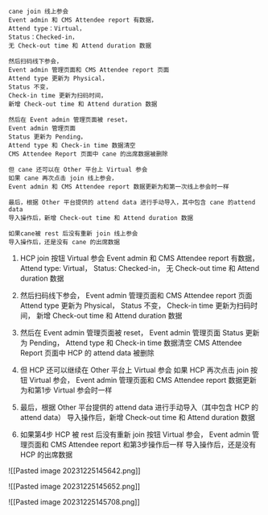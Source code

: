 ```
cane join 线上参会
Event admin 和 CMS Attendee report 有数据，
Attend type：Virtual，
Status：Checked-in，
无 Check-out time 和 Attend duration 数据

然后扫码线下参会，
Event admin 管理页面和 CMS Attendee report 页面 
Attend type 更新为 Physical，
Status 不变，
Check-in time 更新为扫码时间，
新增 Check-out time 和 Attend duration 数据

然后在 Event admin 管理页面被 reset，
Event admin 管理页面
Status 更新为 Pending，
Attend type 和 Check-in time 数据清空
CMS Attendee Report 页面中 cane 的出席数据被删除

但 cane 还可以在 Other 平台上 Virtual 参会
如果 cane 再次点击 join 线上参会，
Event admin 和 CMS Attendee report 数据更新为和第一次线上参会时一样

最后，根据 Other 平台提供的 attend data 进行手动导入，其中包含 cane 的attend data
导入操作后，新增 Check-out time 和 Attend duration 数据

如果cane被 rest 后没有重新 join 线上参会
导入操作后，还是没有 cane 的出席数据

```


1. HCP join 按钮 Virtual 参会
Event admin 和 CMS Attendee report 有数据，
Attend type: Virtual，
Status: Checked-in，
无 Check-out time 和 Attend duration 数据

2. 然后扫码线下参会，
Event admin 管理页面和 CMS Attendee report 页面 
Attend type 更新为 Physical，
Status 不变，
Check-in time 更新为扫码时间，
新增 Check-out time 和 Attend duration 数据

3. 然后在 Event admin 管理页面被 reset，
Event admin 管理页面
Status 更新为 Pending，
Attend type 和 Check-in time 数据清空
CMS Attendee Report 页面中 HCP 的 attend data 被删除

4. 但 HCP 还可以继续在 Other 平台上 Virtual 参会
如果 HCP 再次点击 join 按钮 Virtual 参会，
Event admin 管理页面和 CMS Attendee report 数据更新为和第1步 Virtual 参会时一样

5. 最后，根据 Other 平台提供的 attend data 进行手动导入（其中包含 HCP 的 attend data）
导入操作后，新增 Check-out time 和 Attend duration 数据

6. 如果第4步 HCP 被 rest 后没有重新 join 按钮 Virtual 参会，
Event admin 管理页面和 CMS Attendee report 和第3步操作后一样
导入操作后，还是没有 HCP 的出席数据

![[Pasted image 20231225145642.png]]

![[Pasted image 20231225145652.png]]

![[Pasted image 20231225145708.png]]